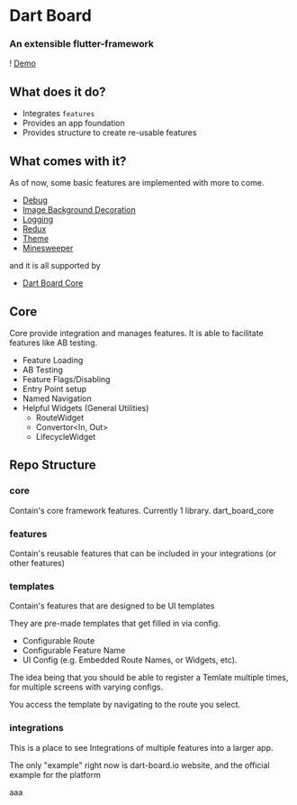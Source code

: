 # Dart Board
### An extensible flutter-framework

! [Demo](https://media3.giphy.com/media/Yo9eqMoEBYB1S45A92/giphy.gif)

## What does it do?

- Integrates `features`
- Provides an app foundation
- Provides structure to create re-usable features

## What comes with it?

As of now, some basic features are implemented with more to come.

- [Debug](features/dart_board_debug/README.md)
- [Image Background Decoration](features/dart_board_image_background/README.md)
- [Logging](features/dart_board_log/README.md)
- [Redux](features/dart_board_redux/README.md)
- [Theme](features/dart_board_theme/README.md)
- [Minesweeper](features/dart_board_minesweeper/README.md)

and it is all supported by 

- [Dart Board Core](core/dart_board_core/README.md) 

## Core 

Core provide integration and manages features. It is able to facilitate features like AB testing.

- Feature Loading
- AB Testing
- Feature Flags/Disabling
- Entry Point setup
- Named Navigation
- Helpful Widgets (General Utilities)
  - RouteWidget
  - Convertor<In, Out>
  - LifecycleWidget


## Repo Structure

### core

Contain's core framework features. Currently 1 library. dart_board_core

### features

Contain's reusable features that can be included in your integrations (or other features)

### templates

Contain's features that are designed to be UI templates

They are pre-made templates that get filled in via config.

- Configurable Route
- Configurable Feature Name
- UI Config (e.g. Embedded Route Names, or Widgets, etc).

The idea being that you should be able to register a Temlate multiple times, for multiple screens with varying configs.

You access the template by navigating to the route you select.

### integrations

This is a place to see Integrations of multiple features into a larger app.

The only "example" right now is dart-board.io website, and the official example for the platform

aaa